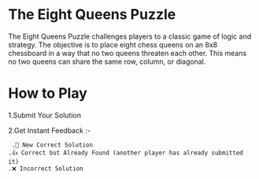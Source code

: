 # The Eight Queens Puzzle

The Eight Queens Puzzle challenges players to a classic game of logic and strategy. 
The objective is to place eight chess queens on an 8x8 chessboard in a way that no two queens threaten each other. 
This means no two queens can share the same row, column, or diagonal.

# How to Play

1.Submit Your Solution

2.Get Instant Feedback :- 

     .🎉 New Correct Solution
    .👍 Correct but Already Found (another player has already submitted it)
    .❌ Incorrect Solution
